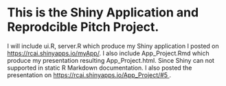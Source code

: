 # This is the Shiny Application and Reprodcible Pitch Project. 

I will include ui.R, server.R which produce my Shiny application I posted on https://rcai.shinyapps.io/myApp/. I also include App_Project.Rmd which produce my presentation resulting App_Project.html. Since Shiny can not supported in static R Markdown documentation. I also posted the presentation on https://rcai.shinyapps.io/App_Project/#5 . 
